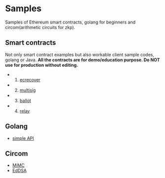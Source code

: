 # Samples
Samples of Ethereum smart contracts, golang for beginners and circom(arithmetic circuits for zkp).


## Smart contracts
Not only smart contract examples but also workable client sample codes, golang or Java. 
**All the contracts are for demo/education purpose. Do NOT use for production without editing.**
* 1. [ecrecover](./contracts/ecrecover/)
* 2. [multisig](./contracts/multisig/)
* 3. [ballot](./contracts/ballot)
* 4. [relay](./contracts/relay)

## Golang
* [simple API](./go/api)

## Circom
* [MiMC](./circom/mimc)
* [EdDSA](./circom/eddsa)

